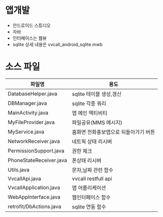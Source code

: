 # 앱개발
  -  안드로이드 스튜디오
  -  자바
  -  인터페이스는 웹뷰
  -  sqlite 상세 내용은 vvcall_android_sqlite.mwb
    
# 소스 파일
| 파일명  | 용도 | 
| ---------------------------------- | ------------------------------------------ | 
| DatabaseHelper.java  | sqlite 테이블 생성,갱신
| DBManager.java  | sqlite 각종 쿼리
| MainActivity.java  | 앱 메인 액티비티
| MyFileProvider.java  | 파일공유(MMS 메시지)
| MyService.java  | 홈화면 전화홍보앱으로 되돌아가기 버튼 
| NetworkReceiver.java  | 네트웍 상태 리시버
| PermissionSupport.java  | 권한 체크  
| PhoneStateReceiver.java  | 폰상태 리시버
| Utils.java  | 문자,날짜 관련 함수  
| VvcallApi.java  | vvcall restfull api
| VvcallApplication.java  | 앱 어플리케이션 
| WebAppInterface.java  | 웹인터페이스 함수  
| retrofit/DbActions.java  | sqlite 연동 함수

